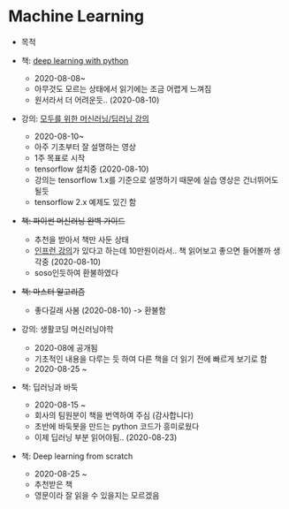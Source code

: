 # Machine Learning
- 목적


- 책: [deep learning with python](../books/deep-learning-with-python.md)
  - 2020-08-08~
  - 아무것도 모르는 상태에서 읽기에는 조금 어렵게 느껴짐
  - 원서라서 더 어려운듯.. (2020-08-10)

- 강의: [모두를 위한 머신러닝/딥러닝 강의](https://hunkim.github.io/ml/)
  - 2020-08-10~
  - 아주 기초부터 잘 설명하는 영상
  - 1주 목표로 시작
  - tensorflow 설치중 (2020-08-10)
  - 강의는 tensorflow 1.x를 기준으로 설명하기 때문에 실습 영상은 건너뛰어도 될듯
  - tensorflow 2.x 예제도 있긴 함

- ~~책: 파이썬 머신러닝 완벽 가이드~~
  - 추천을 받아서 책만 사둔 상태
  - [인프런 강의](https://www.inflearn.com/course/%ED%8C%8C%EC%9D%B4%EC%8D%AC-%EB%A8%B8%EC%8B%A0%EB%9F%AC%EB%8B%9D-%EC%99%84%EB%B2%BD%EA%B0%80%EC%9D%B4%EB%93%9C#)가 있다고 하는데 10만원이라서.. 책 읽어보고 좋으면 들어볼까 생각중 (2020-08-10)
  - soso인듯하여 환불하였다

- ~~책: 마스터 알고리즘~~
  - 좋다길래 사봄 (2020-08-10) -> 환불함

- 강의: 생활코딩 머신러닝야학
  - 2020-08에 공개됨
  - 기초적인 내용을 다루는 듯 하여 다른 책을 더 읽기 전에 빠르게 보기로 함
  - 2020-08-25 ~

- 책: 딥러닝과 바둑
  - 2020-08-15 ~ 
  - 회사의 팀원분이 책을 번역하여 주심 (감사합니다)
  - 초반에 바둑봇을 만드는 python 코드가 흥미로웠다
  - 이제 딥러닝 부분 읽어야됨.. (2020-08-23)

- 책: Deep learning from scratch
  - 2020-08-25 ~ 
  - 추천받은 책
  - 영문이라 잘 읽을 수 있을지는 모르겠음
